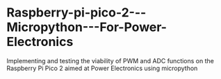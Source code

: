 # Raspberry-pi-pico-2---Micropython---For-Power-Electronics
Implementing and testing the viability of PWM and ADC functions on the Raspberry Pi Pico 2 aimed at Power Electronics using micropython
